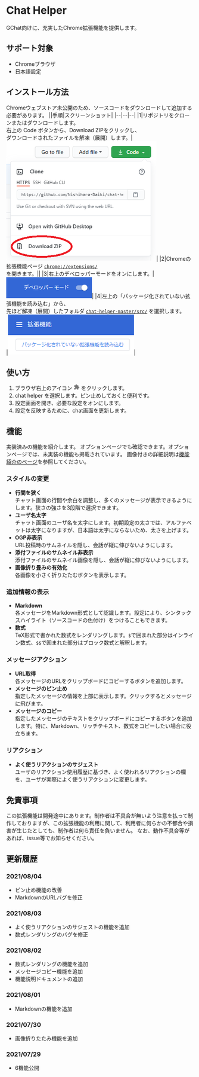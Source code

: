 # Chat Helper
GChat向けに、充実したChrome拡張機能を提供します。

## サポート対象
- Chromeブラウザ
- 日本語設定

## インストール方法

Chromeウェブストア未公開のため、ソースコードをダウンロードして追加する必要があります。
||手順|スクリーンショット|
|--|--|--|
|1|リポジトリをクローンまたはダウンロードします。<br>右上の Code ボタンから、Download ZIPをクリックし、<br>ダウンロードされたファイルを解凍（展開）します。|![ダウンロード手順](./docs/images/install-download.png)|
|2|Chromeの拡張機能ページ [`chrome://extensions/`](chrome://extensions/) <br>を開きます。||
|3|右上のデベロッパーモードをオンにします。|![デベロッパーモード](./docs/images/install-developer-mode.png)|
|4|左上の「パッケージ化されていない拡張機能を読み込む」から、<br>先ほど解凍（展開）したフォルダ [`chat-helper-master/src/`](./src) を選択します。<br>|![パッケージ化されていない拡張機能を読み込む](./docs/images/install-load.png)|


## 使い方
1. ブラウザ右上のアイコン <img src="./docs/images/extension_icon.png" width="16"> をクリックします。
2. chat helper を選択します。ピン止めしておくと便利です。
3. 設定画面を開き、必要な設定をオンにします。
4. 設定を反映するために、chat画面を更新します。


## 機能
実装済みの機能を紹介します。
オプションページでも確認できます。オプションページでは、未実装の機能も掲載されています。
画像付きの詳細説明は[機能紹介のページ](./docs/functions.md)を参照してください。

### スタイルの変更
- **行間を狭く**<br>チャット画面の行間や余白を調整し、多くのメッセージが表示できるようにします。狭さの強さを3段階で選択できます。
- **ユーザ名太字**<br>チャット画面のユーザ名を太字にします。初期設定の太さでは、アルファベットは太字になりますが、日本語は太字にならないため、太さを上げます。
- **OGP非表示**<br>URL投稿時のサムネイルを隠し、会話が縦に伸びないようにします。
- **添付ファイルのサムネイル非表示**<br>添付ファイルのサムネイル画像を隠し、会話が縦に伸びないようにします。
- **画像折り畳みの有効化**<br>各画像を小さく折りたたむボタンを表示します。

### 追加情報の表示
- **Markdown**<br>各メッセージをMarkdown形式として認識します。設定により、シンタックスハイライト（ソースコードの色付け）をつけることもできます。
- **数式**<br>TeX形式で書かれた数式をレンダリングします。`$`で囲まれた部分はインライン数式、`$$`で囲まれた部分はブロック数式と解釈します。

### メッセージアクション
- **URL取得**<br>各メッセージのURLをクリップボードにコピーするボタンを追加します。
- **メッセージのピン止め**<br>指定したメッセージの情報を上部に表示します。クリックするとメッセージに飛びます。
- **メッセージのコピー**<br>指定したメッセージのテキストをクリップボードにコピーするボタンを追加します。特に、Markdown、リッチテキスト、数式をコピーしたい場合に役立ちます。

### リアクション
- **よく使うリアクションのサジェスト**<br>ユーザのリアクション使用履歴に基づき、よく使われるリアクションの欄を、ユーザが実際によく使うリアクションに変更します。


## 免責事項
この拡張機能は開発途中にあります。制作者は不具合が無いよう注意を払って制作しておりますが、この拡張機能の利用に関して、利用者に何らかの不都合や損害が生じたとしても、制作者は何ら責任を負いません。
なお、動作不具合等があれば、issue等でお知らせください。


## 更新履歴
### 2021/08/04
- ピン止め機能の改善
- MarkdownのURLバグを修正

### 2021/08/03
- よく使うリアクションのサジェストの機能を追加
- 数式レンダリングのバグを修正

### 2021/08/02
- 数式レンダリングの機能を追加
- メッセージコピー機能を追加
- 機能説明ドキュメントの追加

### 2021/08/01
- Markdownの機能を追加

### 2021/07/30
- 画像折りたたみ機能を追加

### 2021/07/29
- 6機能公開

